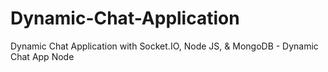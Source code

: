 # Dynamic-Chat-Application
Dynamic Chat Application with Socket.IO, Node JS, &amp; MongoDB - Dynamic Chat App Node
